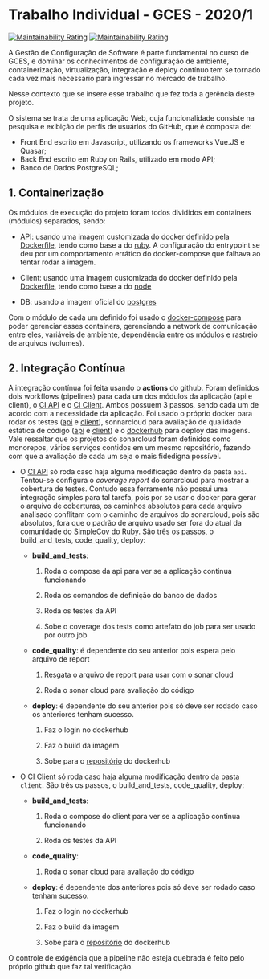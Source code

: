 # Trabalho Individual - GCES - 2020/1

[![Maintainability Rating](https://sonarcloud.io/api/project_badges/measure?project=rogerioo_Trabalho-Individual-2020-1_api&metric=sqale_rating)](https://sonarcloud.io/dashboard?id=rogerioo_Trabalho-Individual-2020-1_api)
[![Maintainability Rating](https://sonarcloud.io/api/project_badges/measure?project=rogerioo_Trabalho-Individual-2020-1_client&metric=sqale_rating)](https://sonarcloud.io/dashboard?id=rogerioo_Trabalho-Individual-2020-1_client)

A Gestão de Configuração de Software é parte fundamental no curso de GCES, e dominar os conhecimentos de configuração de ambiente, containerização, virtualização, integração e deploy contínuo tem se tornado cada vez mais necessário para ingressar no mercado de trabalho.

Nesse contexto que se insere esse trabalho que fez toda a gerência deste projeto.

O sistema se trata de uma aplicação Web, cuja funcionalidade consiste na pesquisa e exibição de perfis de usuários do GitHub, que é composta de:

- Front End escrito em Javascript, utilizando os frameworks Vue.JS e Quasar;
- Back End escrito em Ruby on Rails, utilizado em modo API;
- Banco de Dados PostgreSQL;

## 1. Containerização

Os módulos de execução do projeto foram todos divididos em containers (módulos) separados, sendo:

- API: usando uma imagem customizada do docker definido pela [Dockerfile](https://github.com/rogerioo/Trabalho-Individual-2020-1/blob/master/api/Dockerfile), tendo como base a do [ruby](https://hub.docker.com/_/ruby). A configuração do entrypoint se deu por um comportamento errático do docker-compose que falhava ao tentar rodar a imagem.

- Client: usando uma imagem customizada do docker definido pela [Dockerfile](https://github.com/rogerioo/Trabalho-Individual-2020-1/blob/master/client/Dockerfile), tendo como base a do [node](https://hub.docker.com/_/node)

- DB: usando a imagem oficial do [postgres](https://hub.docker.com/_/postgres)

Com o módulo de cada um definido foi usado o [docker-compose](https://github.com/rogerioo/Trabalho-Individual-2020-1/blob/master/docker-compose.yml) para poder gerenciar esses containers, gerenciando a network de comunicação entre eles, variáveis de ambiente, dependência entre os módulos e rastreio de arquivos (volumes).

## 2. Integração Contínua

A integração contínua foi feita usando o **actions** do github. Foram definidos dois workflows (pipelines) para cada um dos módulos da aplicação (api e client), o [CI API](https://github.com/rogerioo/Trabalho-Individual-2020-1/blob/master/.github/workflows/ci_api.ym) e o [CI Client](https://github.com/rogerioo/Trabalho-Individual-2020-1/blob/master/.github/workflows/ci_client.ym). Ambos possuem 3 passos, sendo cada um de acordo com a necessidade da aplicação. Foi usado o próprio docker para rodar os testes ([api](https://github.com/rogerioo/Trabalho-Individual-2020-1/blob/master/.github/workflows/ci_api.yml#L34) e [client](https://github.com/rogerioo/Trabalho-Individual-2020-1/blob/master/.github/workflows/ci_client.yml#L31)), sonnarcloud para avaliação de qualidade estática de código ([api](https://sonarcloud.io/dashboard?id=rogerioo_Trabalho-Individual-2020-1_api) e [client](https://sonarcloud.io/dashboard?id=rogerioo_Trabalho-Individual-2020-1_client)) e o [dockerhub](https://hub.docker.com/repository/docker/rogerioo/trabalho-individual-2020-1) para deploy das imagens. Vale ressaltar que os projetos do sonarcloud foram definidos como monorepos, vários serviços contidos em um mesmo repositório, fazendo com que a avaliação de cada um seja o mais fidedigna possível.

- O [CI API](https://github.com/rogerioo/Trabalho-Individual-2020-1/blob/master/.github/workflows/ci_api.yml) só roda caso haja alguma modificação dentro da pasta ```api```. Tentou-se configura o *coverage report* do sonarcloud para mostrar a cobertura de testes. Contudo essa ferramente não possui uma integração simples para tal tarefa, pois por se usar o docker para gerar o arquivo de coberturas, os caminhos absolutos para cada arquivo analisado conflitam com o caminho de arquivos do sonarcloud, pois são absolutos, fora que o padrão de arquivo usado ser fora do atual da comunidade do [SimpleCov](https://github.com/simplecov-ruby/simplecov) do Ruby. São três os passos, o build_and_tests, code_quality, deploy:

  - **build_and_tests**:
    1. Roda o compose da api para ver se a aplicação continua funcionando

    2. Roda os comandos de definição do banco de dados

    3. Roda os testes da API

    4. Sobe o coverage dos tests como artefato do job para ser usado por outro job

  - **code_quality**: é dependente do seu anterior pois espera pelo arquivo de report
      1. Resgata o arquivo de report para usar com o sonar cloud

      2. Roda o sonar cloud para avaliação do código

  - **deploy**: é dependente do seu anterior pois só deve ser rodado caso os anteriores tenham sucesso.
      1. Faz o login no dockerhub

      2. Faz o build da imagem

      3. Sobe para o [repositório](https://hub.docker.com/repository/docker/rogerioo/trabalho-individual-2020-1) do dockerhub

- O [CI Client](https://github.com/rogerioo/Trabalho-Individual-2020-1/blob/master/.github/workflows/ci_client.yml) só roda caso haja alguma modificação dentro da pasta ```client```.  São três os passos, o build_and_tests, code_quality, deploy:

  - **build_and_tests**:
    1. Roda o compose do client para ver se a aplicação continua funcionando

    2. Roda os testes da API

  - **code_quality**:
      1. Roda o sonar cloud para avaliação do código

  - **deploy**: é dependente dos anteriores pois só deve ser rodado caso tenham sucesso.
      1. Faz o login no dockerhub

      2. Faz o build da imagem

      3. Sobe para o [repositório](https://hub.docker.com/repository/docker/rogerioo/trabalho-individual-2020-1) do dockerhub

O controle de exigência que a pipeline não esteja quebrada é feito pelo próprio github que faz tal verificação.
